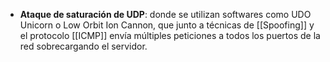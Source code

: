 - **Ataque de saturación de UDP**: donde se utilizan softwares como UDO Unicorn o Low Orbit Ion Cannon, que junto a técnicas de [[Spoofing]] y el protocolo [[ICMP]] envía múltiples peticiones a todos los puertos de la red sobrecargando el servidor.